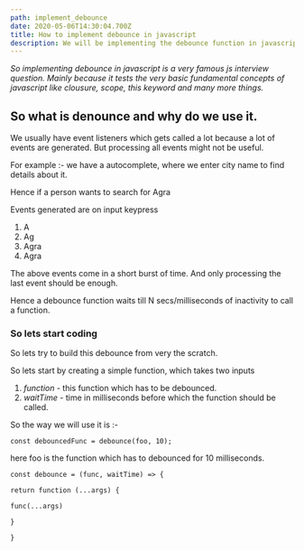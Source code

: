 ```yaml
---
path: implement_debounce
date: 2020-05-06T14:30:04.700Z
title: How to implement debounce in javascript
description: We will be implementing the debounce function in javascript from the scratch.
---
```

*So implementing debounce in javascript is a very famous js interview question. Mainly because it tests the very basic fundamental concepts of javascript like clousure, scope, this keyword and many more things.*

## So what is denounce and why do we use it.

We usually have event listeners which gets called a lot because a lot of events are generated. But processing all events might not be useful.

For example :- we have a autocomplete, where we enter city name to find details about it.

Hence if a person wants to search for Agra

Events generated are on input keypress

1. A
2. Ag
3. Agra
4. Agra

The above events come in a short burst of time. And only processing the last event should be enough.

Hence a debounce function waits till N secs/milliseconds of inactivity to call a function.

### **So lets start coding**

So lets try to build this debounce from very the scratch.

So lets start by creating a simple function, which takes two inputs

1. *function* - this function which has to be debounced.
2. *waitTime* - time in milliseconds before which the function should be called.

So the way we will use it is :-

 `const debouncedFunc = debounce(foo, 10);`

here foo is the function which has to debounced for 10 milliseconds.

`const debounce = (func, waitTime) => {`

`return function (...args) {`

`func(...args)`

`}`

`}`